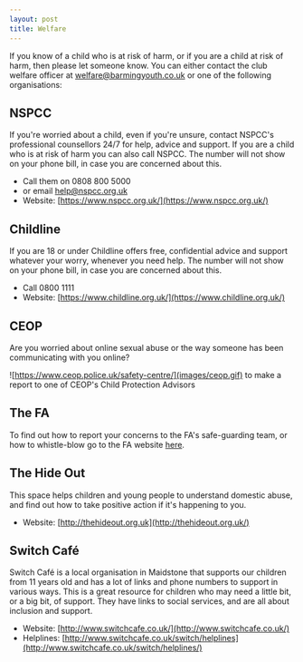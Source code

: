 ```yaml
---
layout: post
title: Welfare
---
```


If you know of a child who is at risk of harm, or if you are a child at risk of harm, then please let someone know. You can either contact the club welfare officer at <a href="mailto:welfare@barmingyouth.co.uk">welfare@barmingyouth.co.uk</a> or one of the following organisations:

## NSPCC

If you're worried about a child, even if you're unsure, contact NSPCC's professional counsellors 24/7 for help, advice and support. 
If you are a child who is at risk of harm you can also call NSPCC. The number will not show on your phone bill, in case you are concerned about this.

* Call them on 0808 800 5000 
* or email <a href="mailto:help@nspcc.org.uk">help@nspcc.org.uk</a>
* Website: [https://www.nspcc.org.uk/](https://www.nspcc.org.uk/) 


## Childline 

If you are 18 or under Childline offers free, confidential advice and support whatever your worry, whenever you need help.
The number will not show on your phone bill, in case you are concerned about this.

* Call 0800 1111
* Website: [https://www.childline.org.uk/](https://www.childline.org.uk/)


## CEOP

Are you worried about online sexual abuse or the way someone has been communicating with you online?

![https://www.ceop.police.uk/safety-centre/](images/ceop.gif) to make a report to one of CEOP's Child Protection Advisors


## The FA

To find out how to report your concerns to the FA's safe-guarding team, or how to whistle-blow go to the FA website [here](http://www.thefa.com/football-rules-governance/safeguarding/reporting-concerns).


## The Hide Out 

This space helps children and young people to understand domestic abuse, and find out how to take positive action if it's happening to you.

* Website: [http://thehideout.org.uk](http://thehideout.org.uk/)


## Switch Café

Switch Café is a local organisation in Maidstone that supports our children from 11 years old and has a lot of links and phone numbers to support in various ways. This is a great resource for children who may need a little bit, or a big bit, of support. They have links to social services, and are all about inclusion and support.

* Website: [http://www.switchcafe.co.uk/](http://www.switchcafe.co.uk/)
* Helplines: [http://www.switchcafe.co.uk/switch/helplines](http://www.switchcafe.co.uk/switch/helplines/)

